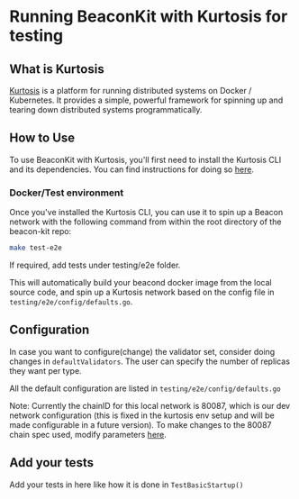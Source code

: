 # Running BeaconKit with Kurtosis for testing

## What is Kurtosis

[Kurtosis](https://www.kurtosis.com/) is a platform for running distributed
systems on Docker / Kubernetes. It provides a simple, powerful framework for
spinning up and tearing down distributed systems programmatically.

## How to Use

To use BeaconKit with Kurtosis, you'll first need to install the Kurtosis CLI
and its dependencies. You can find instructions for doing so
[here](https://docs.kurtosis.com/install).

### Docker/Test environment

Once you've installed the Kurtosis CLI, you can use it to spin up a Beacon
network with the following command from within the root directory of the
beacon-kit repo:

```bash
make test-e2e
```
If required, add tests under testing/e2e folder.

This will automatically build your beacond docker image from the local source
code, and spin up a Kurtosis network based on the config file in
`testing/e2e/config/defaults.go`.

## Configuration
In case you want to configure(change) the validator set, consider doing changes in `defaultValidators`.
The user can specify the number of replicas they want per type.

All the default configuration are listed in `testing/e2e/config/defaults.go`

Note: Currently the chainID for this local network is 80087, which is our dev network configuration (this is fixed in the kurtosis env setup and will be made configurable in a future version). To make changes to the 80087 chain spec used, modify parameters [here](https://github.com/berachain/beacon-kit/blob/main/config/spec/devnet.go#L40).

## Add your tests
Add your tests in here like how it is done in `TestBasicStartup()`


